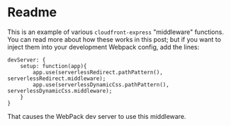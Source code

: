 # Readme 

This is an example of various `cloudfront-express` "middleware" functions. You can read more about how these works in this post; but if you want to inject them into your development Webpack config, add the lines: 

	devServer: {
		setup: function(app){
			app.use(serverlessRedirect.pathPattern(), serverlessRedirect.middleware);
			app.use(serverlessDynamicCss.pathPattern(), serverlessDynamicCss.middleware);
		}
	}

That causes the WebPack dev server to use this middleware.